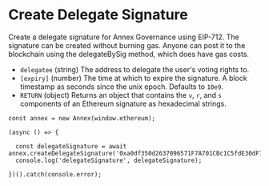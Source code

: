 # Create Delegate Signature

Create a delegate signature for Annex Governance using EIP-712. The signature can be created without burning gas. Anyone can post it to the blockchain using the delegateBySig method, which does have gas costs.

* `delegatee` \(string\) The address to delegate the user's voting rights to.
* `[expiry]` \(number\) The time at which to expire the signature. A block timestamp as seconds since the unix epoch. Defaults to `10e9`.
* `RETURN` \(object\) Returns an object that contains the `v`, `r`, and `s` components of an Ethereum signature as hexadecimal strings.

```text
const annex = new Annex(window.ethereum);

(async () => {

  const delegateSignature = await annex.createDelegateSignature('0xa0df350d2637096571F7A701CBc1C5fdE30dF76A');
  console.log('delegateSignature', delegateSignature);

})().catch(console.error);
```

